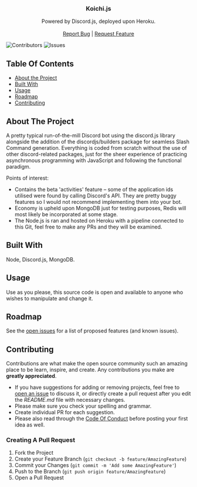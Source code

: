 <br/>
<p align="center">
  <h3 align="center">Koichi.js</h3>

  <p align="center">
    Powered by Discord.js, deployed upon Heroku.
    <br/>
    <br/>
    <a href="https://github.com/0xKoichi/disc-bot/issues">Report Bug</a>
    |
    <a href="https://github.com/0xKoichi/disc-bot/issues">Request Feature</a>
  </p>
</p>

![Contributors](https://img.shields.io/github/contributors/0xKoichi/disc-bot?color=dark-green) ![Issues](https://img.shields.io/github/issues/0xKoichi/disc-bot) 

## Table Of Contents

* [About the Project](#about-the-project)
* [Built With](#built-with)
* [Usage](#usage)
* [Roadmap](#roadmap)
* [Contributing](#contributing)


## About The Project

A pretty typical run-of-the-mill Discord bot using the discord.js library alongside the addition of the discordjs/builders package for seamless Slash Command generation. Everything is coded from scratch without the use of other discord-related packages, just for the sheer experience of practicing asynchronous programming with JavaScript and following the functional paradigm.

Points of interest:

* Contains the beta 'activities' feature – some of the application ids utilised were found by calling Discord's API. They are pretty buggy features so I would not recommend implementing them into your bot.
* Economy is upheld upon MongoDB just for testing purposes, Redis will most likely be incorporated at some stage.
* The Node.js is ran and hosted on Heroku with a pipeline connected to this Git, feel free to make any PRs and they will be examined.

## Built With

Node, Discord.js, MongoDB.

## Usage

Use as you please, this source code is open and available to anyone who wishes to manipulate and change it. 

## Roadmap

See the [open issues](https://github.com/0xKoichi/disc-bot/issues) for a list of proposed features (and known issues).

## Contributing

Contributions are what make the open source community such an amazing place to be learn, inspire, and create. Any contributions you make are **greatly appreciated**.
* If you have suggestions for adding or removing projects, feel free to [open an issue](https://github.com/0xKoichi/disc-bot/issues/new) to discuss it, or directly create a pull request after you edit the *README.md* file with necessary changes.
* Please make sure you check your spelling and grammar.
* Create individual PR for each suggestion.
* Please also read through the [Code Of Conduct](https://github.com/0xKoichi/disc-bot/blob/main/CODE_OF_CONDUCT.md) before posting your first idea as well.

### Creating A Pull Request

1. Fork the Project
2. Create your Feature Branch (`git checkout -b feature/AmazingFeature`)
3. Commit your Changes (`git commit -m 'Add some AmazingFeature'`)
4. Push to the Branch (`git push origin feature/AmazingFeature`)
5. Open a Pull Request

